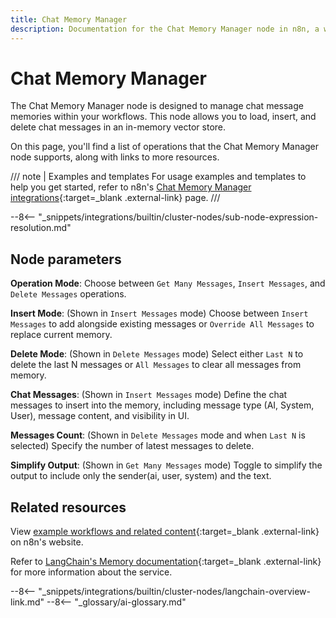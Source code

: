 ```yaml
---
title: Chat Memory Manager
description: Documentation for the Chat Memory Manager node in n8n, a workflow automation platform. Includes details of operations and configuration, and links to examples and credentials information.
---
```


# Chat Memory Manager

The Chat Memory Manager node is designed to manage chat message memories within your workflows. This node allows you to load, insert, and delete chat messages in an in-memory vector store.

On this page, you'll find a list of operations that the Chat Memory Manager node supports, along with links to more resources.

/// note | Examples and templates
For usage examples and templates to help you get started, refer to n8n's [Chat Memory Manager integrations](https://n8n.io/integrations/chat-messages-manager/){:target=_blank .external-link} page.
///	

--8<-- "_snippets/integrations/builtin/cluster-nodes/sub-node-expression-resolution.md"

## Node parameters

**Operation Mode**: Choose between `Get Many Messages`, `Insert Messages`, and `Delete Messages` operations.

**Insert Mode**: (Shown in `Insert Messages` mode) Choose between `Insert Messages` to add alongside existing messages or `Override All Messages` to replace current memory.

**Delete Mode**: (Shown in `Delete Messages` mode) Select either `Last N` to delete the last N messages or `All Messages` to clear all messages from memory.

**Chat Messages**: (Shown in `Insert Messages` mode) Define the chat messages to insert into the memory, including message type (AI, System, User), message content, and visibility in UI.

**Messages Count**: (Shown in `Delete Messages` mode and when `Last N` is selected) Specify the number of latest messages to delete.

**Simplify Output**: (Shown in `Get Many Messages` mode) Toggle to simplify the output to include only the sender(ai, user, system) and the text.

## Related resources

View [example workflows and related content](https://n8n.io/integrations/chat-messages-manager/){:target=_blank .external-link} on n8n's website.

Refer to [LangChain's Memory documentation](https://js.langchain.com/docs/modules/memory/){:target=_blank .external-link} for more information about the service.

--8<-- "_snippets/integrations/builtin/cluster-nodes/langchain-overview-link.md"
--8<-- "_glossary/ai-glossary.md"
